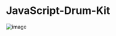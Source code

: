 # JavaScript-Drum-Kit
![image](https://github.com/WaMungai/JavaScript-Drum-Kit/assets/55139857/92618654-d65f-415a-b479-5255734218b5)
